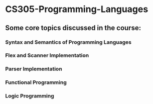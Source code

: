 # CS305-Programming-Languages

## Some core topics discussed in the course:
### Syntax and Semantics of Programming Languages
### Flex and Scanner Implementation
### Parser Implementation
### Functional Programming
### Logic Programming
